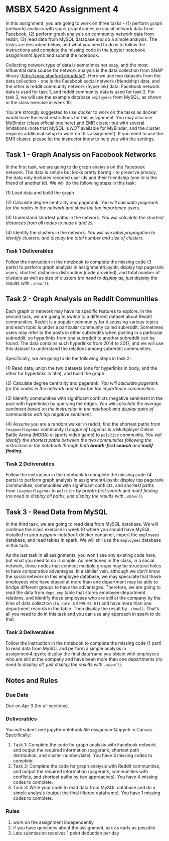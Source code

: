 

# MSBX 5420 Assignment 4

In this assignment, you are going to work on three tasks - (1) perform graph (network) analysis with spark graphframes on social network data from Facebook, (2) perform graph analysis on community network data from reddit, (3) read data from MySQL database and do a simple analysis. The tasks are described below, and what you need to do is to follow the instructions and complete the missing code in the jupyter notebook *assignment4.ipynb* and submit the notebook.

Collecting network type of data is sometimes not easy, and the most influential data source for network analysis is the data collection from SNAP library (http://snap.stanford.edu/data/). Here we use two datasets from the data collection - one is the Facebook social network (friendship) data, and the other is reddit community network (hyperlink) data. Facebook network data is used for task 1, and reddit community data is used for task 2. For task 3, we will use the example database `employees` from MySQL, as shown in the class exercise in week 10.

You are strongly suggested to use *docker* to work on the tasks as docker would have the least restrictions for this assignment. You may also use MyBinder (class official one [here](https://mybinder.org/v2/gh/msbx5420-class/msbx5420-class.github.io/HEAD)) and EMR cluster but with several limitations (note that MySQL is *NOT* available for MyBinder, and the cluster requires additional setup to work on this assignment). If you need to use the EMR cluster, please let the instructor know to help you with the settings.

## Task 1 - Graph Analysis on Facebook Networks

In the first task, we are going to do graph analysis on the Facebook network. The data is simple but looks pretty boring - to preserve privacy, the data only includes recoded user ids and their friendship (one id is the friend of another id). We will do the following steps in this task:

(1) Load data and build the graph

(2) Calculate degree centrality and pagerank. *You will calculate pagerank for the nodes in the network and show the top importance users.*

(3) Understand shortest paths in the network. *You will calculate the shortest distances from all nodes to node `0` and `25`.*

(4) Identify the clusters in the network. *You will use label propagation to identify clusters, and display the total number and size of clusters.*

### Task 1 Deliverables

Follow the instruction in the notebook to complete the missing code (3 parts) to perform graph analysis in assignment4.ipynb; display top pagerank users, shortest distances distribution (code provided), and total number of clusters as well as size of clusters (*no need to display all, just display the results with `.show()`*).

## Task 2 - Graph Analysis on Reddit Communities

Each graph or network may have its specific features to explore. In the second task, we are going to switch to a different dataset about Reddit communities. Reddit is a popular community for discussing various topics and each topic is under a particular community called subreddit. Sometimes users may refer to the posts in other subreddits when posting in a particular subreddit, so hyperlinks from one subreddit to another subreddit can be found. The data contains such hyperlinks from 2014 to 2017, and we will use this dataset to understand the relations among subreddit communities.

Specifically, we are going to do the following steps in task 2:

(1) Read data, union the two datasets (one for hyperlinks in body, and the other for hyperlinks in title), and build the graph.

(2) Calculate degree centrality and pagerank. *You will calculate pagerank for the nodes in the network and show the top importance communities.*

(3) Identify communities with significant conflicts (negative sentiment in the post with hyperlinks) by querying the edges. *You will calculate the average sentiment based on the instruction in the notebook and display pairs of communities with top negative sentiment.*

(4) Assume you are a random walker in reddit, find the shortest paths from *`leagueoflegends`* community (*League of Legends* is a Multiplayer Online Battle Arena (MOBA) e-sports video game) to *`politics`* community. *You will identify the shortest paths between the two communities following the instruction in the notebook through both **breath-first search** and **motif finding**.*

### Task 2 Deliverables

Follow the instruction in the notebook to complete the missing code (4 parts) to perform graph analysis in assignment4.ipynb; display top pagerank communities, communities with significant conflicts, and shortest paths from *`leagueoflegends`* to *`politics`* by *breath-first search* and *motif finding* (*no need to display all paths, just display the results with `.show()`*).

## Task 3 - Read Data from MySQL

In the third task, we are going to read data from MySQL database. We will continue the class exercise in week 10 where you should have MySQL installed in your *pyspark-notebook* docker container, import the `employees` database, and read tables in spark. We will still use the `employees` database in this task.

As the last task in all assignments, you won't see any existing code here, but what you need to do is simple. As mentioned in the class, in a social network, those nodes that connect multiple groups may be structural holes to have comparative advantages. In a similar vein, although we don't know the social network in this employee database, we may speculate that those employees who have stayed at more than one department may be able to bridge different groups to have the advantages. Therefore, we are going to read the data from `dept_emp` table that stores employee-department relations, and identify those employees who are still at the company by the time of data collection (`to_date` is `9999-01-01`) and have more than one department records in the table. Then display the result by `.show()`. That's all you need to do in this task and you can use any approach in spark to do that.

### Task 3 Deliverables

Follow the instruction in the notebook to complete the missing code (1 part) to read data from MySQL and perform a simple analysis in assignment4.ipynb; display the final dataframe you obtain with employees who are still at the company and have been more than one departments (*no need to display all, just display the results with `.show()`*).

## Notes and Rules

### Due Date

Due on Apr 3 (for all sections).

### Deliverables

You will submit one jupyter notebook file *assignment4.ipynb* in Canvas. Specifically:

1. Task 1: Complete the code for graph analysis with Facebook network and output the required information (pagerank, shortest path distribution, and cluster number/size). You have 3 missing codes to complete.
2. Task 2: Complete the code for graph analysis with Reddit communities, and output the required information (pagerank, communities with conflicts, and shortest paths by two approaches). You have 4 missing codes to complete.
3. Task 3: Write your code to read data from MySQL database and do a simple analysis (output the final filtered dataframe). You have 1 missing codes to complete.

### Rules

1. work on the assignment independently
2. if you have questions about the assignment, ask as early as possible
2. Late submission receives 1 point deduction per day